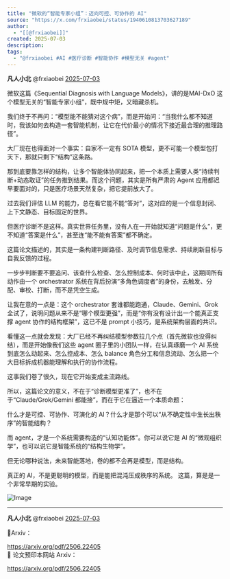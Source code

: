 ```yaml
---
title: "微软的“智能专家小组”：迈向可控、可协作的 AI"
source: "https://x.com/frxiaobei/status/1940610813703627189"
author:
  - "[[@frxiaobei]]"
created: 2025-07-03
description:
tags:
  - "@frxiaobei #AI #医疗诊断 #智能协作 #模型无关 #agent"
---
```

**凡人小北** @frxiaobei [2025-07-03](https://x.com/frxiaobei/status/1940610813703627189)

微软这篇《Sequential Diagnosis with Language Models》，讲的是MAI-DxO 这个模型无关的“智能专家小组”，既中规中矩，又暗藏杀机。  
  
我们终于不再问：“模型能不能猜对这个病”，而是开始问：“当我什么都不知道时，我该如何去构造一套智能机制，让它在代价最小的情况下接近最合理的推理路径”。  
  
大厂现在也得面对一个事实：自家不一定有 SOTA 模型，更不可能一个模型包打天下，那就只剩下“结构”这条路。

那到底要靠怎样的结构，让多个智能体协同起来，把一个本质上需要人类“持续判断+动态取证”的任务推到结果。而这个问题，其实是所有严肃的 Agent 应用都迟早要面对的，只是医疗场景天然复杂，把它提前放大了。  
  
过去我们评估 LLM 的能力，总在看它能不能“答对”，这对应的是一个信息封闭、上下文静态、目标固定的世界。

但医疗诊断不是这样。真实世界任务里，没有人在一开始就知道“问题是什么”，更不知道“答案是什么”，甚至连“能不能有答案”都不确定。  
  
这篇论文描述的，其实是一条构建判断路径、及时调节信息需求、持续刷新目标与自我反馈的过程。

一步步判断要不要追问、该查什么检查、怎么控制成本、何时该中止，这期间所有动作由一个 orchestrator 系统在背后扮演“多角色调度者”的身份，去触发、分配、审校、打断，而不是凭空生成。  
  
让我在意的一点是：这个 orchestrator 套谁都能跑通，Claude、Gemini、Grok 全试了，说明问题从来不是“哪个模型更强”，而是“你有没有设计出一个能真正支撑 agent 协作的结构框架”，这已不是 prompt 小技巧，是系统架构层面的共识。  
  
看懂这一点就会发现：大厂已经不再纠结模型参数拉几个点（首先微软也没得纠结），而是开始像我们这些 agent 圈子里的小团队一样，在认真琢磨一个 AI 系统到底怎么动起来、怎么控成本、怎么 balance 角色分工和信息流动、怎么把一个大目标拆成机器能理解和执行的协作流程。

这事我们卷了很久，现在它开始变成主流路线。  
  
所以，这篇论文的意义，不在于“诊断模型更准了”，也不在于“Claude/Grok/Gemini 都能接”，而在于它在逼近一个本质命题：

什么才是可控、可协作、可演化的 AI？什么才是那个可以“从不确定性中生长出秩序”的智能结构？  
  
而 agent，才是一个系统需要构造的“认知功能体”。你可以说它是 AI 的“微观组织学”，也可以说它是智能系统的“结构生物学”。

但无论哪种说法，未来智能落地，卷的都不会再是模型，而是结构。  
  
真正的 AI，不是更聪明的模型，而是能把混沌压成秩序的系统。 这篇，算是是一个非常早期的实验。

![Image](https://pbs.twimg.com/media/Gu5vPHSXEAAcWl9?format=jpg&name=large)

---

**凡人小北** @frxiaobei [2025-07-03](https://x.com/frxiaobei/status/1940610954452173160)

🔗Arxiv：

https://arxiv.org/pdf/2506.22405  
🔗 论文预印本网站 Arxiv：

https://arxiv.org/pdf/2506.22405
